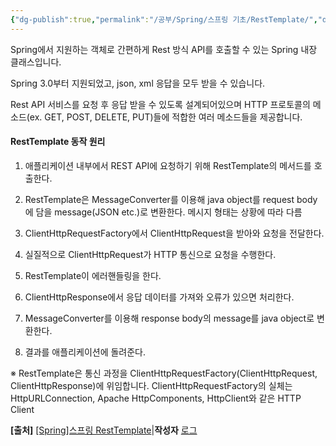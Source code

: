 ```yaml
---
{"dg-publish":true,"permalink":"/공부/Spring/스프링 기초/RestTemplate/","dgPassFrontmatter":true}
---
```


Spring에서 지원하는 객체로 간편하게 Rest 방식 API를 호출할 수 있는 Spring 내장 클래스입니다.

Spring 3.0부터 지원되었고, json, xml 응답을 모두 받을 수 있습니다.

Rest API 서비스를 요청 후 응답 받을 수 있도록 설계되어있으며 HTTP 프로토콜의 메소드(ex. GET, POST, DELETE, PUT)들에 적합한 여러 메소드들을 제공합니다.

#### RestTemplate 동작 원리

1. 애플리케이션 내부에서 REST API에 요청하기 위해 RestTemplate의 메서드를 호출한다.

2. RestTemplate은 MessageConverter를 이용해 java object를 request body에 담을 message(JSON etc.)로 변환한다. 메시지 형태는 상황에 따라 다름

3. ClientHttpRequestFactory에서 ClientHttpRequest을 받아와 요청을 전달한다.

4. 실질적으로 ClientHttpRequest가 HTTP 통신으로 요청을 수행한다.

5. RestTemplate이 에러핸들링을 한다.

6. ClientHttpResponse에서 응답 데이터를 가져와 오류가 있으면 처리한다.

7. MessageConverter를 이용해 response body의 message를 java object로 변환한다.

8. 결과를 애플리케이션에 돌려준다.

※ RestTemplate은 통신 과정을 ClientHttpRequestFactory(ClientHttpRequest, ClientHttpResponse)에 위임합니다. ClientHttpRequestFactory의 실체는 HttpURLConnection, Apache HttpComponents, HttpClient와 같은 HTTP Client

**[출처]** [[Spring]스프링 RestTemplate](https://blog.naver.com/hj_kim97/222295259904)|**작성자** [로그](https://blog.naver.com/hj_kim97)